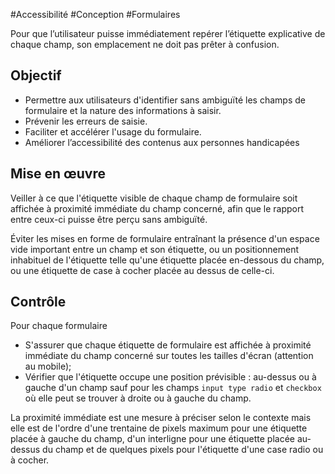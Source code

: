 
#Accessibilité #Conception #Formulaires

Pour que l’utilisateur puisse immédiatement repérer l’étiquette explicative de chaque champ, son emplacement ne doit pas prêter à confusion.

Objectif
--------

*   Permettre aux utilisateurs d'identifier sans ambiguïté les champs de formulaire et la nature des informations à saisir.
*   Prévenir les erreurs de saisie.
*   Faciliter et accélérer l'usage du formulaire.
*   Améliorer l’accessibilité des contenus aux personnes handicapées

Mise en œuvre
-------------

Veiller à ce que l'étiquette visible de chaque champ de formulaire soit affichée à proximité immédiate du champ concerné, afin que le rapport entre ceux-ci puisse être perçu sans ambiguïté.

Éviter les mises en forme de formulaire entraînant la présence d'un espace vide important entre un champ et son étiquette, ou un positionnement inhabituel de l'étiquette telle qu'une étiquette placée en-dessous du champ, ou une étiquette de case à cocher placée au dessus de celle-ci.

Contrôle
--------

Pour chaque formulaire

*   S'assurer que chaque étiquette de formulaire est affichée à proximité immédiate du champ concerné sur toutes les tailles d'écran (attention au mobile);
*   Vérifier que l'étiquette occupe une position prévisible : au-dessus ou à gauche d'un champ sauf pour les champs `input type radio` et `checkbox` où elle peut se trouver à droite ou à gauche du champ.

La proximité immédiate est une mesure à préciser selon le contexte mais elle est de l'ordre d'une trentaine de pixels maximum pour une étiquette placée à gauche du champ, d'un interligne pour une étiquette placée au-dessus du champ et de quelques pixels pour l'étiquette d'une case radio ou à cocher.
